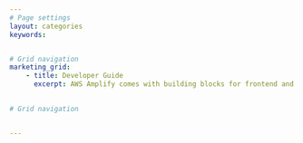 ```yaml
---
# Page settings
layout: categories
keywords:


# Grid navigation
marketing_grid:
    - title: Developer Guide
      excerpt: AWS Amplify comes with building blocks for frontend and mobile developers to interact with the Cloud. You can mix and match the categories below as needed.

      
# Grid navigation


---
```

